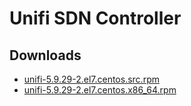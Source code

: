 Unifi SDN Controller
====================


Downloads
---------

* [unifi-5.9.29-2.el7.centos.src.rpm](https://file.fooster.io/rpm/unifi-5.9.29-2.el7.centos.src.rpm)
* [unifi-5.9.29-2.el7.centos.x86\_64.rpm](https://file.fooster.io/rpm/unifi-5.9.29-2.el7.centos.x86_64.rpm)
